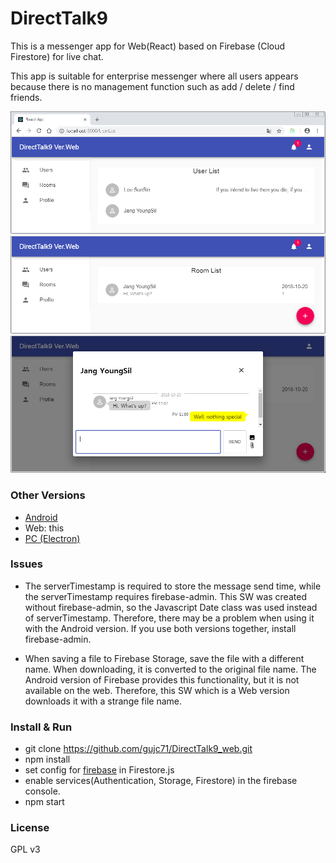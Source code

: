 # DirectTalk9 #

This is a messenger app for Web(React) based on Firebase (Cloud Firestore) for live chat.

This app is suitable for enterprise messenger where all users appears because there is no management function such as add / delete / find friends.

![Screenshot](./screenshot/screenshot1.png)
![Screenshot](./screenshot/screenshot2.png)
![Screenshot](./screenshot/screenshot3.png)

### Other Versions ###

- [Android](https://github.com/gujc71/DirectTalk9)
- Web: this
- [PC (Electron)](https://github.com/gujc71/DirectTalk9_pc)

### Issues ###
- The serverTimestamp is required to store the message send time, while the serverTimestamp requires firebase-admin. This SW was created without firebase-admin, so the Javascript Date class was used instead of serverTimestamp. Therefore, there may be a problem when using it with the Android version. If you use both versions together, install firebase-admin.

- When saving a file to Firebase Storage, save the file with a different name. When downloading, it is converted to the original file name. The Android version of Firebase provides this functionality, but it is not available on the web. Therefore, this SW which is a Web version downloads it with a strange file name.

### Install & Run ###

- git clone https://github.com/gujc71/DirectTalk9_web.git
- npm install
- set config for [firebase](https://firebase.google.com/docs/web/setup?authuser=0) in Firestore.js 
- enable services(Authentication, Storage, Firestore) in the firebase console.
- npm start


### License ###
GPL v3
